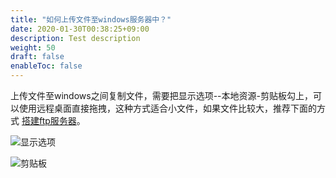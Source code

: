 ```yaml
---
title: "如何上传文件至windows服务器中？"
date: 2020-01-30T00:38:25+09:00
description: Test description
weight: 50
draft: false
enableToc: false
---
```


上传文件至windows之间复制文件，需要把显示选项--本地资源-剪贴板勾上，可以使用远程桌面直接拖拽，这种方式适合小文件，如果文件比较大，推荐下面的方式 [搭建ftp服务器](https://docsv3.qingcloud.com/compute/vm/faq/faq/#%E5%A6%82%E4%BD%95%E6%90%AD%E5%BB%BA%E4%B8%80%E4%B8%AAftp%E6%9C%8D%E5%8A%A1)。

![显示选项](/compute/vm/_images/upload_files_to_windows_1.png)

![剪贴板](/compute/vm/_images/upload_files_to_windows_2.png)